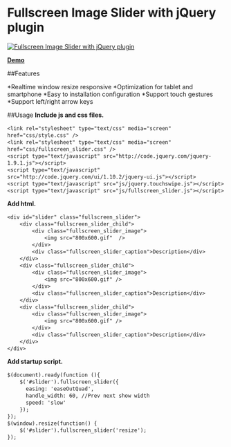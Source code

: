 Fullscreen Image Slider with jQuery plugin
=======================


[![Fullscreen Image Slider with jQuery plugin](http://www.htmldrive.net/media/2013/4/14/1365927602.png "Fullscreen Image Slider with jQuery plugin")](http://www.htmldrive.net/items/show/1276/Fullscreen-Image-Slider-with-jQuery-plugin "Fullscreen Image Slider with jQuery plugin")

[**Demo**](http://www.htmldrive.net/items/show/1276/Fullscreen-Image-Slider-with-jQuery-plugin "Fullscreen Image Slider with jQuery plugin")

##Features

*Realtime window resize responsive
*Optimization for tablet and smartphone
*Easy to installation configuration
*Support touch gestures
*Support left/right arrow keys

##Usage
**Include js and css files.**

    <link rel="stylesheet" type="text/css" media="screen" href="css/style.css" />
    <link rel="stylesheet" type="text/css" media="screen" href="css/fullscreen_slider.css" />
    <script type="text/javascript" src="http://code.jquery.com/jquery-1.9.1.js"></script>
    <script type="text/javascript" src="http://code.jquery.com/ui/1.10.2/jquery-ui.js"></script>
    <script type="text/javascript" src="js/jquery.touchswipe.js"></script>
    <script type="text/javascript" src="js/fullscreen_slider.js"></script>

  
**Add html.**

    <div id="slider" class="fullscreen_slider">
        <div class="fullscreen_slider_child">
            <div class="fullscreen_slider_image">
                <img src="800x600.gif"  />
            </div>
            <div class="fullscreen_slider_caption">Description</div>
        </div>
        <div class="fullscreen_slider_child">
            <div class="fullscreen_slider_image">
                <img src="800x600.gif" />
            </div>
            <div class="fullscreen_slider_caption">Description</div>
        </div>
        <div class="fullscreen_slider_child">
            <div class="fullscreen_slider_image">
                <img src="800x600.gif" />
            </div>
            <div class="fullscreen_slider_caption">Description</div>
        </div>
    </div>

        
**Add startup script.**

    $(document).ready(function (){
        $('#slider').fullscreen_slider({
          easing: 'easeOutQuad',
          handle_width: 60, //Prev next show width
          speed: 'slow'
        });
    });
    $(window).resize(function() {
        $('#slider').fullscreen_slider('resize');
    });
